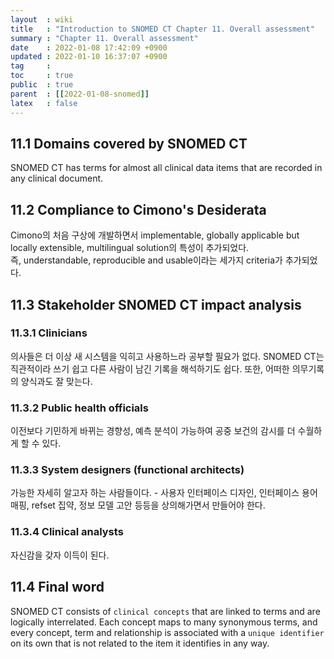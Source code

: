 ```yaml
---
layout  : wiki
title   : "Introduction to SNOMED CT Chapter 11. Overall assessment"
summary : "Chapter 11. Overall assessment"
date    : 2022-01-08 17:42:09 +0900
updated : 2022-01-10 16:37:07 +0900
tag     : 
toc     : true
public  : true
parent  : [[2022-01-08-snomed]]
latex   : false
---
```


## 11.1 Domains covered by SNOMED CT

SNOMED CT has terms for almost all clinical data items that are recorded in any clinical document.

## 11.2 Compliance to Cimono's Desiderata

Cimono의 처음 구상에 개발하면서 implementable, globally applicable but locally extensible, multilingual solution의 특성이 추가되었다.  
즉, understandable, reproducible and usable이라는 세가지 criteria가 추가되었다.

## 11.3 Stakeholder SNOMED CT impact analysis

### 11.3.1 Clinicians

의사들은 더 이상 새 시스템을 익히고 사용하느라 공부할 필요가 없다. SNOMED CT는 직관적이라 쓰기 쉽고 다른 사람이 남긴 기록을 해석하기도 쉽다. 또한, 어떠한 의무기록의 양식과도 잘 맞는다.  

### 11.3.2 Public health officials

이전보다 기민하게 바뀌는 경향성, 예측 분석이 가능하여 공중 보건의 감시를 더 수월하게 할 수 있다.

### 11.3.3 System designers (functional architects)

가능한 자세히 알고자 하는 사람들이다. - 사용자 인터페이스 디자인, 인터페이스 용어 매핑, refset 집약, 정보 모델 고안 등등을 상의해가면서 만들어야 한다.

### 11.3.4 Clinical analysts

자신감을 갖자 이득이 된다.

## 11.4 Final word

SNOMED CT consists of `clinical concepts` that are linked to terms and are logically interrelated. Each concept maps to many synonymous terms, and every concept, term and relationship is associated with a `unique identifier` on its own that is not related to the item it identifies in any way.
